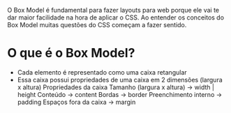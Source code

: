 O Box Model é fundamental para fazer layouts para web porque ele vai te dar maior facilidade na hora de aplicar o CSS. Ao entender os conceitos do Box Model muitas questões do CSS começam a fazer sentido.

# O que é o Box Model?
* Cada elemento é representado como uma caixa retangular
* Essa caixa possui propriedades de uma caixa em 2 dimensões (largura x altura)
Propriedades da caixa
Tamanho (largura x altura) → width | height
Conteúdo → content
Bordas → border
Preenchimento interno → padding
Espaços fora da caixa → margin
